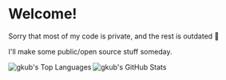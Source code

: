 <h1>Welcome!</h1>

<div>
  <p>Sorry that most of my code is private, and the rest is outdated 🫠</p>
  <p>I'll make some public/open source stuff someday.</p>
</div>

<!-- Language Stats -->
<picture>
  <source 
    srcset="https://github-readme-stats-gkubs-projects.vercel.app/api/top-langs/?username=gkub&theme=shadow_red&text_color=3D444D" 
    media="(prefers-color-scheme: dark)"
  />
  <source 
    srcset="https://github-readme-stats-gkubs-projects.vercel.app/api/top-langs/?username=gkub&theme=shadow_red" 
    media="(prefers-color-scheme: light), (prefers-color-scheme: no-preference)"
  />
  <img align="left" alt="gkub's Top Languages" src="https://github-readme-stats-gkubs-projects.vercel.app/api/top-langs/?username=gkub&theme=shadow_red" />
</picture>

<!-- Overall Stats -->
<picture>
  <source 
    srcset="https://github-readme-stats-gkubs-projects.vercel.app/api?username=gkub&theme=shadow_red&text_color=3D444D&show_icons=true&hide_rank=true" 
    media="(prefers-color-scheme: dark)"
  />
  <source 
    srcset="https://github-readme-stats-gkubs-projects.vercel.app/api?username=gkub&theme=shadow_red&show_icons=true&hide_rank=true" 
    media="(prefers-color-scheme: light), (prefers-color-scheme: no-preference)"
  />
  <img align="left" alt="gkub's GitHub Stats" src="https://github-readme-stats-gkubs-projects.vercel.app/api?username=gkub&theme=shadow_red&show_icons=true&hide_rank=true" />  
</picture>

<!--  
[![Top Langs](https://github-readme-stats-kappa-sepia-69.vercel.app/api/top-langs/?username=gkub&show_icons=true&theme=radical)](https://github.com/anuraghazra/github-readme-stats) 
[![gkub's GitHub stats](https://github-readme-stats-kappa-sepia-69.vercel.app/api?username=gkub&theme=radical)](https://github.com/anuraghazra/github-readme-stats)
-->

